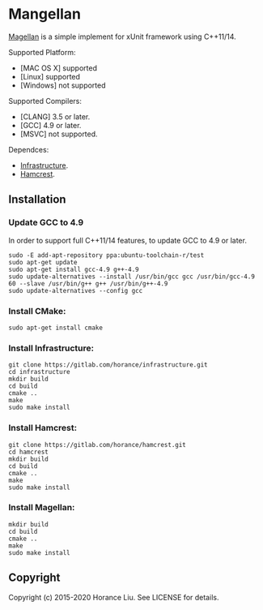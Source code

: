 # Mangellan

[Magellan](http://gitlab.com/horance/magellan) is a simple implement for xUnit framework using C++11/14.

Supported Platform:
* [MAC OS X] supported
* [Linux] supported
* [Windows] not supported

Supported Compilers:
* [CLANG] 3.5 or later.
* [GCC] 4.9 or later.
* [MSVC] not supported.

Dependces:
* [Infrastructure](https://gitloab.com/horance/infrastructure).
* [Hamcrest](https://gitlab.com/horance/hamcrest).

## Installation

### Update GCC to 4.9

In order to support full C++11/14 features, to update GCC to 4.9 or later.

    sudo -E add-apt-repository ppa:ubuntu-toolchain-r/test
    sudo apt-get update
    sudo apt-get install gcc-4.9 g++-4.9
    sudo update-alternatives --install /usr/bin/gcc gcc /usr/bin/gcc-4.9 60 --slave /usr/bin/g++ g++ /usr/bin/g++-4.9
    sudo update-alternatives --config gcc

### Install CMake:

    sudo apt-get install cmake
  
### Install Infrastructure: 
  
    git clone https://gitlab.com/horance/infrastructure.git
    cd infrastructure
    mkdir build
    cd build
    cmake ..
    make
    sudo make install

### Install Hamcrest: 
    
    git clone https://gitlab.com/horance/hamcrest.git
    cd hamcrest 
    mkdir build
    cd build
    cmake ..
    make
    sudo make install

### Install Magellan:

    mkdir build
    cd build
    cmake ..
    make
    sudo make install

## Copyright
Copyright (c) 2015-2020 Horance Liu. See LICENSE for details.
